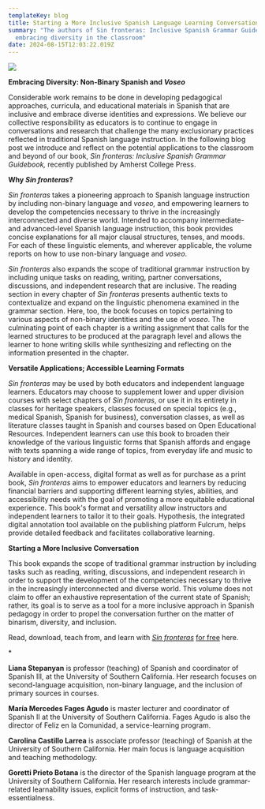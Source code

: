 ```yaml
---
templateKey: blog
title: Starting a More Inclusive Spanish Language Learning Conversation
summary: "The authors of Sin fronteras: Inclusive Spanish Grammar Guidebook on
  embracing diversity in the classroom"
date: 2024-08-15T12:03:22.019Z
---
```

![](assets/sin-fronteras_smaller.jpg)

**Embracing Diversity: Non-Binary Spanish and *Voseo***

Considerable work remains to be done in developing pedagogical approaches, curricula, and educational materials in Spanish that are inclusive and embrace diverse identities and expressions. We believe our collective responsibility as educators is to continue to engage in conversations and research that challenge the many exclusionary practices reflected in traditional Spanish language instruction. In the following blog post we introduce and reflect on the potential applications to the classroom and beyond of our book, *Sin fronteras: Inclusive Spanish Grammar Guidebook,* recently published by Amherst College Press.

**Why *Sin fronteras*?**

*Sin fronteras* takes a pioneering approach to Spanish language instruction by including non-binary language and *voseo,* and empowering learners to develop the competencies necessary to thrive in the increasingly interconnected and diverse world. Intended to accompany intermediate- and advanced-level Spanish language instruction, this book provides concise explanations for all major clausal structures, tenses, and moods. For each of these linguistic elements, and wherever applicable, the volume reports on how to use non-binary language and *voseo*.

*Sin fronteras* also expands the scope of traditional grammar instruction by including unique tasks on reading, writing, partner conversations, discussions, and independent research that are inclusive. The reading section in every chapter of *Sin fronteras* presents authentic texts to contextualize and expand on the linguistic phenomena examined in the grammar section. Here, too, the book focuses on topics pertaining to various aspects of non-binary identities and the use of *voseo*. The culminating point of each chapter is a writing assignment that calls for the learned structures to be produced at the paragraph level and allows the learner to hone writing skills while synthesizing and reflecting on the information presented in the chapter.

**Versatile Applications; Accessible Learning Formats**

*Sin fronteras* may be used by both educators and independent language learners. Educators may choose to supplement lower and upper division courses with select chapters of *Sin fronteras*, or use it in its entirety in classes for heritage speakers, classes focused on special topics (e.g., medical Spanish, Spanish for business), conversation classes, as well as literature classes taught in Spanish and courses based on Open Educational Resources. Independent learners can use this book to broaden their knowledge of the various linguistic forms that Spanish affords and engage with texts spanning a wide range of topics, from everyday life and music to history and identity.

Available in open-access, digital format as well as for purchase as a print book, *Sin fronteras* aims to empower educators and learners by reducing financial barriers and supporting different learning styles, abilities, and accessibility needs with the goal of promoting a more equitable educational experience. This book's format and versatility allow instructors and independent learners to tailor it to their goals. Hypothesis, the integrated digital annotation tool available on the publishing platform Fulcrum, helps provide detailed feedback and facilitates collaborative learning.

**Starting a More Inclusive Conversation**

This book expands the scope of traditional grammar instruction by including tasks such as reading, writing, discussions, and independent research in order to support the development of the competencies necessary to thrive in the increasingly interconnected and diverse world. This volume does not claim to offer an exhaustive representation of the current state of Spanish; rather, its goal is to serve as a tool for a more inclusive approach in Spanish pedagogy in order to propel the conversation further on the matter of binarism, diversity, and inclusion.

Read, download, teach from, and learn with *[Sin fronteras](https://www.fulcrum.org/concern/monographs/0p0969510?locale=en)* [for free](https://www.fulcrum.org/concern/monographs/0p0969510?locale=en) here.

\*

**Liana Stepanyan** is professor (teaching) of Spanish and coordinator of Spanish III, at the University of Southern California. Her research focuses on second-language acquisition, non-binary language, and the inclusion of primary sources in courses. 

**María Mercedes Fages Agudo** is master lecturer and coordinator of Spanish II at the University of Southern California. Fages Agudo is also the director of Feliz en la Comunidad, a service-learning program.

**Carolina Castillo Larrea** is associate professor (teaching) of Spanish at the University of Southern California. Her main focus is language acquisition and teaching methodology. 

**Goretti Prieto Botana** is the director of the Spanish language program at the University of Southern California. Her research interests include grammar-related learnability issues, explicit forms of instruction, and task-essentialness.